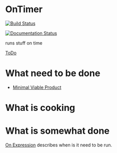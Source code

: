 OnTimer
======

[![Build Status](https://travis-ci.org/walnutgeek/OnTimer.svg?branch=master)](https://travis-ci.org/walnutgeek/OnTimer)

[![Documentation Status](https://readthedocs.org/projects/ontimer/badge/?version=latest)](https://readthedocs.org/projects/ontimer/?badge=latest)

runs stuff on time

[ToDo](ToDo.md)

# What need to be done

 * [Minimal Viable Product](MinimalViableProduct.md)

# What is cooking


# What is somewhat done

[On Expression](OnExp.md) describes when is it need to be run.
